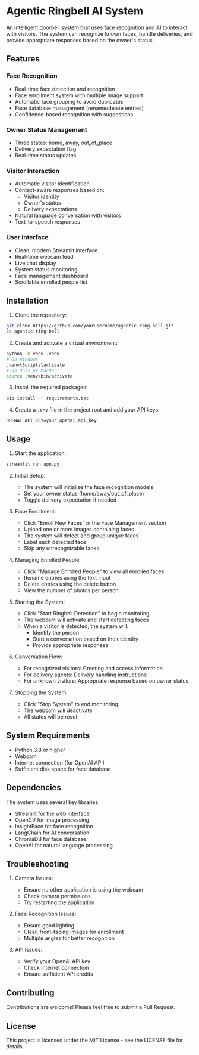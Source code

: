 # Agentic Ringbell AI System

An intelligent doorbell system that uses face recognition and AI to interact with visitors. The system can recognize known faces, handle deliveries, and provide appropriate responses based on the owner's status.

## Features

### Face Recognition
- Real-time face detection and recognition
- Face enrollment system with multiple image support
- Automatic face grouping to avoid duplicates
- Face database management (rename/delete entries)
- Confidence-based recognition with suggestions

### Owner Status Management
- Three states: home, away, out_of_place
- Delivery expectation flag
- Real-time status updates

### Visitor Interaction
- Automatic visitor identification
- Context-aware responses based on:
  - Visitor identity
  - Owner's status
  - Delivery expectations
- Natural language conversation with visitors
- Text-to-speech responses

### User Interface
- Clean, modern Streamlit interface
- Real-time webcam feed
- Live chat display
- System status monitoring
- Face management dashboard
- Scrollable enrolled people list

## Installation

1. Clone the repository:
```bash
git clone https://github.com/yourusername/agentic-ring-bell.git
cd agentic-ring-bell
```

2. Create and activate a virtual environment:
```bash
python -m venv .venv
# On Windows
.venv\Scripts\activate
# On Unix or MacOS
source .venv/bin/activate
```

3. Install the required packages:
```bash
pip install -r requirements.txt
```

4. Create a `.env` file in the project root and add your API keys:
```
OPENAI_API_KEY=your_openai_api_key
```

## Usage

1. Start the application:
```bash
streamlit run app.py
```

2. Initial Setup:
   - The system will initialize the face recognition models
   - Set your owner status (home/away/out_of_place)
   - Toggle delivery expectation if needed

3. Face Enrollment:
   - Click "Enroll New Faces" in the Face Management section
   - Upload one or more images containing faces
   - The system will detect and group unique faces
   - Label each detected face
   - Skip any unrecognizable faces

4. Managing Enrolled People:
   - Click "Manage Enrolled People" to view all enrolled faces
   - Rename entries using the text input
   - Delete entries using the delete button
   - View the number of photos per person

5. Starting the System:
   - Click "Start Ringbell Detection" to begin monitoring
   - The webcam will activate and start detecting faces
   - When a visitor is detected, the system will:
     - Identify the person
     - Start a conversation based on their identity
     - Provide appropriate responses

6. Conversation Flow:
   - For recognized visitors: Greeting and access information
   - For delivery agents: Delivery handling instructions
   - For unknown visitors: Appropriate response based on owner status

7. Stopping the System:
   - Click "Stop System" to end monitoring
   - The webcam will deactivate
   - All states will be reset

## System Requirements

- Python 3.8 or higher
- Webcam
- Internet connection (for OpenAI API)
- Sufficient disk space for face database

## Dependencies

The system uses several key libraries:
- Streamlit for the web interface
- OpenCV for image processing
- InsightFace for face recognition
- LangChain for AI conversation
- ChromaDB for face database
- OpenAI for natural language processing

## Troubleshooting

1. Camera Issues:
   - Ensure no other application is using the webcam
   - Check camera permissions
   - Try restarting the application

2. Face Recognition Issues:
   - Ensure good lighting
   - Clear, front-facing images for enrollment
   - Multiple angles for better recognition

3. API Issues:
   - Verify your OpenAI API key
   - Check internet connection
   - Ensure sufficient API credits

## Contributing

Contributions are welcome! Please feel free to submit a Pull Request.

## License

This project is licensed under the MIT License - see the LICENSE file for details.

